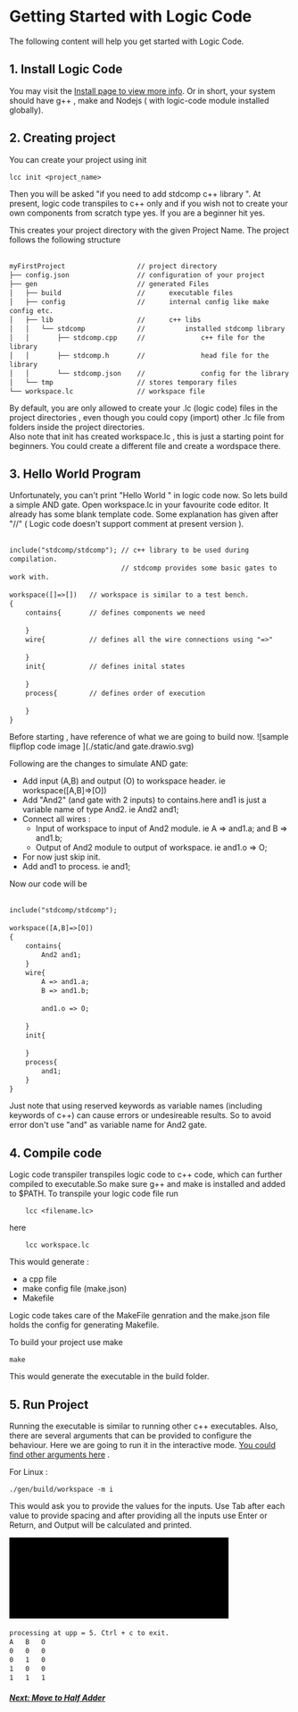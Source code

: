 # Getting Started with Logic Code  
The following content will help you get started with Logic Code.

## 1. Install Logic Code  
You may visit the [Install page to view more info](/install/). Or in short, your system should have g++ , make and Nodejs ( with logic-code module installed globally).


## 2. Creating project  
You can create your project using init <project name>  
```
lcc init <project_name>
```
Then you will be asked "if you need to add stdcomp c++ library ". At present, logic code transpiles to c++ only and if you wish not to create your own components from scratch type yes. If you are a beginner hit yes.

This creates your project directory with the given Project Name. The project follows the following structure  


```

myFirstProject                  // project directory
├── config.json                 // configuration of your project
├── gen                         // generated Files
│   ├── build                   //      executable files
│   ├── config                  //      internal config like make config etc.
│   ├── lib                     //      c++ libs
│   │   └── stdcomp             //          installed stdcomp library
│   │       ├── stdcomp.cpp     //              c++ file for the library
│   │       ├── stdcomp.h       //              head file for the library
│   │       └── stdcomp.json    //              config for the library
│   └── tmp                     // stores temporary files
└── workspace.lc                // workspace file

```

By default, you are only allowed to create your .lc (logic code) files in the project directories , even though you could copy (import) other .lc file from folders inside the project directories.  
Also note that init has created workspace.lc , this is just a starting point for beginners. You could create a different file and create a wordspace  there.

## 3. Hello World Program  

Unfortunately, you can't print "Hello World " in logic code now. So lets build a simple AND gate. Open workspace.lc in your favourite code editor. It already has some blank template code. Some explanation has given after "//" ( Logic code doesn't support comment at present version ).
```

include("stdcomp/stdcomp"); // c++ library to be used during compilation.
                            // stdcomp provides some basic gates to work with.

workspace([]=>[])   // workspace is similar to a test bench.
{
    contains{       // defines components we need

    }
    wire{           // defines all the wire connections using "=>"

    }
    init{           // defines inital states
    
    }
    process{        // defines order of execution 

    }
}

```
Before starting , have reference of what we are going to build now.
![sample flipflop code image ](./static/and gate.drawio.svg)

Following are the changes to simulate AND gate:  

* Add input (A,B) and output (O) to workspace header. ie workspace([A,B]=>[O])
* Add "And2" (and gate with 2 inputs) to contains.here and1 is just a variable name of type And2. ie And2 and1;
* Connect all wires :  
    * Input of workspace to input of And2 module. ie A => and1.a; and B => and1.b;
    * Output of And2 module to output of workspace. ie and1.o => O;
* For now just skip init.
* Add and1 to process. ie and1;

Now our code will be  
```

include("stdcomp/stdcomp");

workspace([A,B]=>[O])
{
    contains{
        And2 and1;
    }
    wire{
        A => and1.a;
        B => and1.b;

        and1.o => O;     

    }
    init{
    
    }
    process{
        and1;
    }
}

```
Just note that using reserved keywords as variable names (including keywords of c++) can cause errors or undesireable results. So to avoid error don't use "and" as variable name for And2 gate.

## 4. Compile code  
Logic code transpiler transpiles logic code to c++ code, which can further compiled to executable.So make sure g++ and make is installed and added to $PATH. To transpile your logic code file run
```
    lcc <filename.lc>
```
here
```
    lcc workspace.lc
```

This would generate :  

* a cpp file
* make config file (make.json)
* Makefile  

Logic code takes care of the MakeFile genration and the make.json file holds the config for generating Makefile.

To build your project use make
```
make
```
This would generate the executable in the build folder.
## 5. Run Project  

Running the executable is similar to running other c++ executables. Also, there are several arguments that can be provided to configure the behaviour.
Here we are going to run it in the interactive mode. [You could find other arguments here](/runningExe/) .   

For Linux :
```
./gen/build/workspace -m i
```

This would ask you to provide the values for the inputs. Use Tab after each value to provide spacing and after providing all the inputs use Enter or Return, and Output will be calculated and printed.
  
![and gate output](./static/logic_code_and_output.gif)


```
processing at upp = 5. Ctrl + c to exit.
A	B	O	
0	0	0	
0   1   0
1   0   0
1   1   1

```  
   
     
        

##### [Next: Move to Half Adder](/gettingStarted2/)  